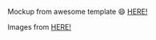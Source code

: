 Mockup from awesome template 😄
[HERE!](https://scripteden.com/download/clean-one-page-personal-portfolio-template)

Images from
[HERE!](https://4kwallpapers.com/nature/coquille-river-falls-oregon-waterfalls-forest-landscape-3900.html)
